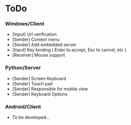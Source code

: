 # ToDo

### Windows/Client
- [Input] Url verification
- [Sender] Context menu
- [Sender] Add embedded server
- [Input] Key binding ( Enter to accept, Esc to cancel, etc )
- [Receiver] Mouse support

### Python/Server
- [Sender] Screen Keyboard
- [Sender] Touch pad
- [Sender] Responsible for moblie view
- [Sender] Keyboard Options

### Android/Client
- To be developed...